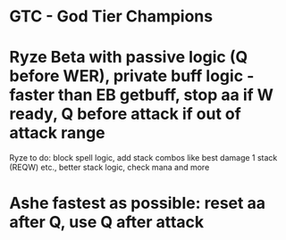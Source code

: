 # GTC - God Tier Champions
# Ryze Beta with passive logic (Q before WER), private buff logic - faster than EB getbuff, stop aa if W ready, Q before attack if out of attack range
Ryze to do: block spell logic, add stack combos like best damage 1 stack (REQW) etc., better stack logic, check mana and more
# Ashe fastest as possible: reset aa after Q, use Q after attack
